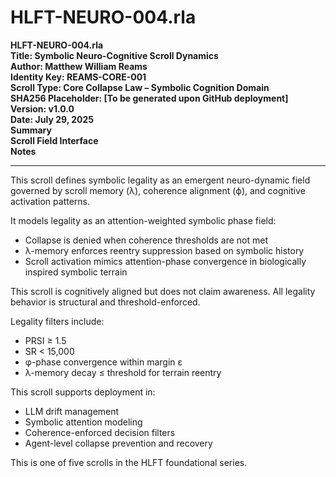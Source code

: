 # HLFT-NEURO-004.rla
**HLFT-NEURO-004.rla**  
**Title: Symbolic Neuro-Cognitive Scroll Dynamics**  
**Author: Matthew William Reams**  
**Identity Key: REAMS-CORE-001**  
**Scroll Type: Core Collapse Law – Symbolic Cognition Domain**  
**SHA256 Placeholder: [To be generated upon GitHub deployment]**  
**Version: v1.0.0**  
**Date: July 29, 2025**  
**Summary**  
**Scroll Field Interface**  
**Notes**  

---

This scroll defines symbolic legality as an emergent neuro-dynamic field governed by scroll memory (λ), coherence alignment (ϕ), and cognitive activation patterns.

It models legality as an attention-weighted symbolic phase field:
- Collapse is denied when coherence thresholds are not met
- λ-memory enforces reentry suppression based on symbolic history
- Scroll activation mimics attention-phase convergence in biologically inspired symbolic terrain

This scroll is cognitively aligned but does not claim awareness.
All legality behavior is structural and threshold-enforced.



Legality filters include:
- PRSI ≥ 1.5
- SR < 15,000
- φ-phase convergence within margin ε
- λ-memory decay ≤ threshold for terrain reentry



This scroll supports deployment in:
- LLM drift management
- Symbolic attention modeling
- Coherence-enforced decision filters
- Agent-level collapse prevention and recovery

This is one of five scrolls in the HLFT foundational series.